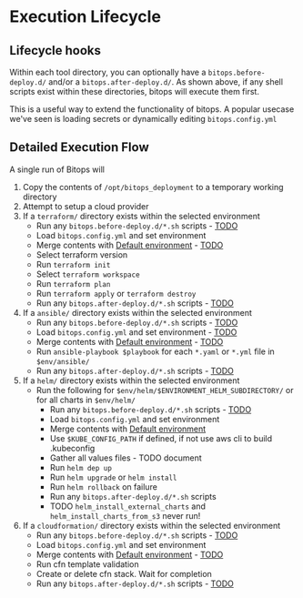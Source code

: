 # Execution Lifecycle

## Lifecycle hooks
Within each tool directory, you can optionally have a `bitops.before-deploy.d/` and/or a `bitops.after-deploy.d/`. As shown above, if any shell scripts exist within these directories, bitops will execute them first.

This is a useful way to extend the functionality of bitops. A popular usecase we've seen is loading secrets or dynamically editing `bitops.config.yml`

## Detailed Execution Flow
A single run of Bitops will

1. Copy the contents of `/opt/bitops_deployment` to a temporary working directory
2. Attempt to setup a cloud provider
3. If a `terraform/` directory exists within the selected environment
    * Run any `bitops.before-deploy.d/*.sh` scripts - [TODO](https://github.com/bitovi/bitops/issues/17) 
    * Load `bitops.config.yml` and set environment
    * Merge contents with [Default environment](default-environment.md) - [TODO](https://github.com/bitovi/bitops/issues/18)
    * Select terraform version
    * Run `terraform init`
    * Select `terraform workspace`
    * Run `terraform plan`
    * Run `terraform apply` or `terraform destroy`
    * Run any `bitops.after-deploy.d/*.sh` scripts - [TODO](https://github.com/bitovi/bitops/issues/17)
4. If a `ansible/` directory exists within the selected environment
    * Run any `bitops.before-deploy.d/*.sh` scripts - [TODO](https://github.com/bitovi/bitops/issues/17)
    * Load `bitops.config.yml` and set environment - [TODO](https://github.com/bitovi/bitops/issues/17)
    * Merge contents with [Default environment](default-environment.md) - [TODO](https://github.com/bitovi/bitops/issues/18)
    * Run `ansible-playbook $playbook` for each `*.yaml` or `*.yml` file in `$env/ansible/` 
    * Run any `bitops.after-deploy.d/*.sh` scripts - [TODO](https://github.com/bitovi/bitops/issues/17)
4. If a `helm/` directory exists within the selected environment
    * Run the following for `$env/helm/$ENVIRONMENT_HELM_SUBDIRECTORY/` or for all charts in `$env/helm/`
        * Run any `bitops.before-deploy.d/*.sh` scripts - [TODO](https://github.com/bitovi/bitops/issues/17)
        * Load `bitops.config.yml` and set environment
        * Merge contents with [Default environment](default-environment.md)
        * Use `$KUBE_CONFIG_PATH` if defined, if not use aws cli to build .kubeconfig
        * Gather all values files - TODO document
        * Run `helm dep up`
        * Run `helm upgrade` or `helm install`
        * Run `helm rollback` on failure
        * Run any `bitops.after-deploy.d/*.sh` scripts
        * TODO `helm_install_external_charts` and `helm_install_charts_from_s3` never run!
4. If a `cloudformation/` directory exists within the selected environment
    * Run any `bitops.before-deploy.d/*.sh` scripts - [TODO](https://github.com/bitovi/bitops/issues/17)
    * Load `bitops.config.yml` and set environment
    * Merge contents with [Default environment](default-environment.md) - [TODO](https://github.com/bitovi/bitops/issues/18)
    * Run cfn template validation
    * Create or delete cfn stack. Wait for completion
    * Run any `bitops.after-deploy.d/*.sh` scripts - [TODO](https://github.com/bitovi/bitops/issues/17)
